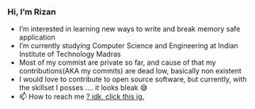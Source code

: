 ### Hi, I’m Rizan
- I’m interested in learning new ways to write and break memory safe application
- I’m currently studying Computer Science and Engineering at Indian Institute of Technology Madras
- Most of my commist are private so far, and cause of that my contributions(AKA my commits) are dead low, basically non existent
- I would love to contribute to open source software, but currently, with the skillset I posses .... it looks bleak 😅
- 📫 How to reach me [? idk, click this ig.](https://in.linkedin.com/in/mohammed-rizan-f-414351226)

<!---
rizan21/rizan21 is a ✨ special ✨ repository because its `README.md` (this file) appears on your GitHub profile.
You can click the Preview link to take a look at your changes.
--->

